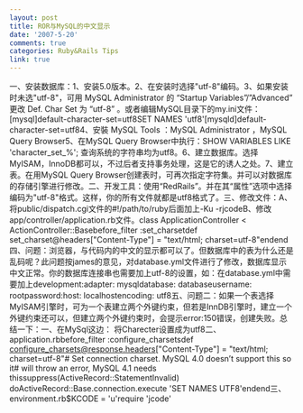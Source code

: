 ```yaml
---
layout: post
title: ROR与MySQL的中文显示
date: '2007-5-20'
comments: true
categories: Ruby&Rails Tips
link: true
---
```

一、安装数据库：1、安装5.0版本。2、在安装时选择&quot;utf-8&quot;编码。3、如果安装时未选&quot;utf-8&quot;，可用 MySQL Administrator 的 “Startup Variables”/”Advanced” 更改 Def. Char Set 为 “utf-8” 。或者编辑MySQL目录下的my.ini文件：[mysql]default-character-set=utf8SET NAMES 'utf8'[mysqld]default-character-set=utf84、安裝 MySQL Tools ：MySQL Administrator ，MySQL Query Browser5、在MySQL Query Browser中执行：SHOW VARIABLES LIKE 'character_set_%'; 查询系统的字符串均为utf8。6、建立数据库。选择MyISAM，InnoDB都可以，不过后者支持事务处理，这是它的诱人之处。7、建立表。在用MySQL Query Browser创建表时，可再次指定字符集。并可以对数据库的存储引擎进行修改。二、开发工具：使用“RedRails”。并在其“属性”选项中选择编码为&quot;utf-8&quot;格式。这样，你的所有文件就都是utf8格式了。三、修改文件：A、将public/dispatch.cgi文件的#!/path/to/ruby后面加上-Ku -rjcodeB、修改app/controller/application.rb文件。class ApplicationController &lt; ActionController::Basebefore_filter :set_charsetdef set_charset@headers[&quot;Content-Type&quot;] = &quot;text/html; charset=utf-8&quot;endend四、问题：浏览器，与代码内的中文的显示都可以了。但数据库中的表为什么还是乱码呢？此问题按james的意见，对database.yml文件进行了修改，数据库显示中文正常。你的数据库连接串也需要加上utf-8的设置，如：在database.yml中需要加上development:adapter: mysqldatabase: databaseusername: rootpassword:host: localhostencoding: utf8五、问题二：如果一个表选择MyISAM引擎时，可为一个表建立两个外键约束，但若是InnDB引擎时，建立一个外键约束还可以，但建立两个外键约束时，会提示error:150错误，创建失败。总结一下：一、在MySql这边： 将Charecter设置成为utf8二、application.rbbefore_filter :configure_charsetsdef configure_charsets@response.headers[&quot;Content-Type&quot;] = &quot;text/html; charset=utf-8&quot;# Set connection charset. MySQL 4.0 doesn’t support this so it# will throw an error, MySQL 4.1 needs thissuppress(ActiveRecord::StatementInvalid) doActiveRecord::Base.connection.execute 'SET NAMES UTF8'endend三、environment.rb$KCODE = 'u'require 'jcode'
